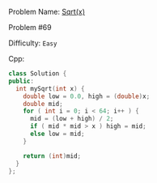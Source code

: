 Problem Name: [Sqrt(x)](https://leetcode.com/problems/sqrtx/)

Problem #69

Difficulty: `Easy`

Cpp:

```cpp
class Solution {
public:
  int mySqrt(int x) {
    double low = 0.0, high = (double)x;
    double mid;
    for ( int i = 0; i < 64; i++ ) {
      mid = (low + high) / 2;
      if ( mid * mid > x ) high = mid;
      else low = mid;
    }

    return (int)mid;
  }
};
```
